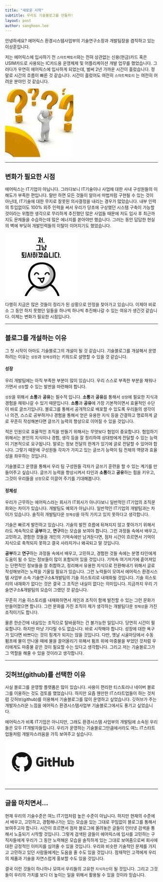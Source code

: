 ```yaml
---
title: "새로운 시작"
subtitle: 우리도 기술블로그를 만들자!
layout: post
author: sanghoon.lee
---
```


안녕하세요? 에어릭스 환경시스템사업부의 기술연구소장과 개발팀장을 겸직하고 있는 이상훈입니다. 

저는 에어릭스에 입사하기 전 `스마트팩토리`와는 전혀 상관없는 신용(현금)카드 혹은 USIM카드로 사용되는 IC카드용 운영체제 및 어플리케이션 개발 업무를 했었습니다. 그러다가 우연히 에어릭스에 입사하게 되었는데, 벌써 2년 가까운 시간이 흘렀습니다. 정말로 시간의 흐름이 빠른 것 같습니다. 
시간이 흘렀어도 여전히 `스마트팩토리` 는 여전히 어려운 분야인 것 같습니다. 

![Image Alt 어려움](/img/posts/starting_00.png)

---

## 변화가 필요한 시점 ##

에어릭스는 IT기업이 아닙니다. 그러다보니 IT기술이나 사업에 대한 사내 구성원들의 이해도가 부족한 편입니다. 말만 하면 모든 것들이 알아서 마법처럼 구현될 수 있는 것이 아닌데, IT기술에 대한 무지로 잘못된 의사결정을 내리는 경우가 많았습니다. 내부 인력의 투입없이도 
100% 외주 인력을 써서 우리가 당초에 구상했던 시스템 구축이 가능할 것이라는 위험한 생각으로 무리하게 추진했던 많은 사업들 때문에 저도
입사 후 최근까지도 문제들을 수습하는데 많은 에너지를 쏟아야만 했습니다. 그러는 동안 답답한 현실의 벽에 부딪혀 개발인력들의 이탈이 이어지기도 했었습니다.   

![Image Alt 인력이탈](/img/posts/starting_01.png)

다행히 지금은 많은 것들이 정리가 된 상황으로 안정을 찾아가고 있습니다. 이제야 비로소 그 동안 하지 못했던 일들을 하나씩 하나씩 추진해나갈 수 있는
여유가 생긴것 같습니다. 이제는 변화가 필요한 시점입니다.

---

## 블로그를 개설하는 이유 ##

그 첫 시작이 아마도 기술블로그의 개설이 될 것 같습니다. 기술블로그를 개설해서 운영하려는 이유는 `성장`과 `정체성`라는 키워드로
설명할 수 있을 것 같습니다.

#### 성장 ####

우리 개발팀에는 아직 부족한 부분이 많이 있습니다. 우리 스스로 부족한 부분을 채워나가면서 `성장`할 수 있는 발판을 마련해야 합니다.

 `성장`을 위해서 **소통**과 **공유**는 필수적 입니다. **소통**과 **공유**를 통해서 `성장`에 필요한 지식과 경험을 채워나갈 수
있기 때문입니다. **소통**과 **공유**에 가장 기본적이면서 효율적인 수단이 바로 글쓰기입니다. 블로그를 통해서 공개적으로 배포할
수 있도록 우리들의 생각이나 의견, 스스로 공부하거나 경험을 통해서 얻은 유용한 지식 등을 간결하고 명료하게 글로 꾸준히 작성해본다면 
글쓰기 능력의 향상으로 이어질 수 있을 것입니다. 

적은 인원으로 효율적인 조직을 만들기 위해서는 무엇보다 협업이 중요합니다. 
협업하기 위해서는 본인의 지식이나 경험, 생각 등을 잘 정리하여 상대방에게 전달할 수 있는 능력이 기본적으로 요구됩니다. 
말로는 정보 전달의 한계가 있기에 글로 전달할 수 있어야 합니다. 그렇기 때문에 구성원들 각자가 가지고 있는 글쓰기 능력이 팀 전체의 
역량과 효율성을 좌우하는 것입니다. 

기술블로그 운영을 통해서 우리 팀 구성원들 각자가 글쓰기 훈련을 할 수 있는 계기를 만들어주고 싶습니다.
글쓰기 능력을 향상시켜서 타인과 **소통**하고 **공유**하는 힘을 키우고, 그것이 우리들을 `성장`으로 이끌어 주기를 기대해봅니다.

#### 정체성 ####

우리가 근무하는 에어릭스라는 회사가 IT회사가 아니다보니 일반적인 IT기업의 조직문화와는 차이가 있습니다. 개발팀도 예외가 아닙니다.
일반적인 IT기업의 개발팀과는 차이가 있습니다. 솔직히 개발팀다운 `정체성`을 아직 가지고 있지 못하다고 생각합니다.

기술은 빠르게 발전하고 있습니다. 기술의 발전 흐름에 뒤쳐지지 않고 쫓아가기 위해서라도 계속적으로 **공부**하고, **연구**하는 모습을 보여야 합니다. 
그런 과정들 속에서 배우고, 고민하고, 경험한 것들을 개인의 기억속에만 남겨둔다면, 점차 시간이 흐르면서 기억이 지식으로 축적되지 못하고 결국
사라지거나 왜곡되고 말 것입니다.

**공부**하고 **연구**하는 과정들 속에서 배우고, 고민하고, 경험한 것들 속에는 분명 타인에게 도움이 될 수 있는 정보들이 많이 포함되어
있을 것입니다. 기억속 여기저기에 흩어져있는 단편적인 정보들을 잘 취합하고, 정리해서 유용한 지식으로 전환해내기 위해서 글로 작성해보려는
노력을 기울일 필요가 있습니다. 그런 노력들이 모여서 에어릭스 환경시스템 사업부 소속 기술연구소&개발팀의 기술 히스토리로 내재화될 것입니다.
기술 히스토리의 내재화가 없다는 것은 결국 그 조직은 내실이 없다는 의미입니다. 지금까지 우리 기술연구소&개발팀의 모습이 그랬던 것 같습니다.

꾸준히 기술 히스토리를 내재화하면서 개인과 조직이 함께 발전할 수 있는 그런 문화가 만들어졌으면 합니다. 그런 문화를 가진 조직이 제가 생각하는 개발팀다운 `정체성`을 가진 조직이기도 합니다. 

물론 한순간에 내실있는 조직으로 탈바꿈하는 건 불가능한 일입니다. 당연히 시간이 필요합니다. 하지만 마냥 기다릴 수도 없습니다.
바로 시작해야 합니다. 성장에 대한 욕구가 있다면 바쁘다는 것이 핑계가 되지는 않을 것입니다. 다만, 옛날 시골마당에서 수동 펌프에 물이 안나올 때에
물을 끌어올리기 위해서 펌프 위에 마중물을 부었던 것처럼 우리에게도 마중물 같은 것이 필요할 수는 있다고 생각합니다. 그리고 저는 기술블로그가 
그 역할을 해줄 수 있을 것이라고 생각합니다.



---

## 깃허브(github)를 선택한 이유 ##

사실 블로그를 운영할 플랫폼은 많이 있습니다. 사용이 편리한 티스토리나 네이버 블로그를 이용하는 것도 검토를 했었습니다. 하지만 요즘 웬만한 
IT스타트업들이 하는 것처럼 깃허브(github)를 이용해서 기술블로그를 많이 운영하고 싶었습니다. 깃허브가 주는 개발자스러운 느낌을 에어릭스
환경시스템사업부 기술블로그에서도 풍기고 싶었습니다.

에어릭스가 비록 IT기업은 아니지만, 그래도 환경시스템 사업부의 개발팀에 소속된 우리들은 모두 IT개발자들입니다. 
우리가 운영하는 기술블로그만큼에서라도 여느 IT스타트업들처럼 개발자스러움을 가득 보여주고 싶습니다.

![Image Alt github](/img/posts/starting_02.png)

---

## 글을 마치면서... ##

현재 우리의 기술수준은 여느 IT기업처럼 높은 수준이 아닙니다. 하지만 현재의 수준에서 배우고, 고민하고, 경험해나가는 있는 모습을 있는 
그대로 꾸밈없이 블로그를 통해서 보여주고자 합니다. 시간이 흐르면서 점차 블로그에 올려놓은 글들이 인터넷 검색을 통해서 노출되기 시작할
것입니다. 그렇게 검색된 글들이 에어릭스에 입사를 고민하는 구직자들에게 우리가 그 동안 노력해온 모습을 솔직하게 있는 그대로 보여줌으로써 
회사에 대한 긍정적인 이미지를 심어줄 수 있을 것입니다. 우리와 비슷한 기술적인 문제를 가지고 고민하고 있던 사람들에게는 도움을 줄 수도 
있을 것입니다. 잠재적인 고객에게 우리의 제품과 기술을 자연스럽게 홍보할 수도 있을 것입니다.

결국 이런 것들이 하나하나 모여서 우리들의 고유한 `지식자산`이 될 것입니다. 그리고 그것들이 우리의 가치를 보다 더 높이는 일을 위해서
활용될 수 있을 것이라 믿습니다.

